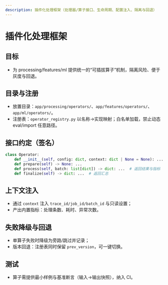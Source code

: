 ```yaml
---
description: 插件化处理框架（处理器/算子接口、生命周期、配置注入、隔离与回退）
---
```

# 插件化处理框架

## 目标
- 为 processing/features/ml 提供统一的“可插拔算子”机制，隔离风险、便于灰度与回退。

## 目录与注册
- 放置目录：`app/processing/operators/`、`app/features/operators/`、`app/ml/operators/`。
- 注册表：`operator_registry.py` 以名称→实现映射；白名单加载，禁止动态 eval/import 任意路径。

## 接口约定（签名）
```python
class Operator:
    def __init__(self, config: dict, context: dict | None = None): ...
    def prepare(self) -> None: ...
    def process(self, batch: list[dict]) -> dict: ...  # 返回结果与指标
    def finalize(self) -> dict: ...  # 返回汇总
```

## 上下文注入
- 通过 `context` 注入 `trace_id/job_id/batch_id` 与只读设置；
- 产出内置指标：处理条数、耗时、异常次数。

## 失败降级与回退
- 单算子失败时降级为旁路/跳过并记录；
- 版本回退：注册表同时保留 `prev_version`，可一键切换。

## 测试
- 算子需提供最小样例与基准断言（输入→输出快照），纳入 CI。